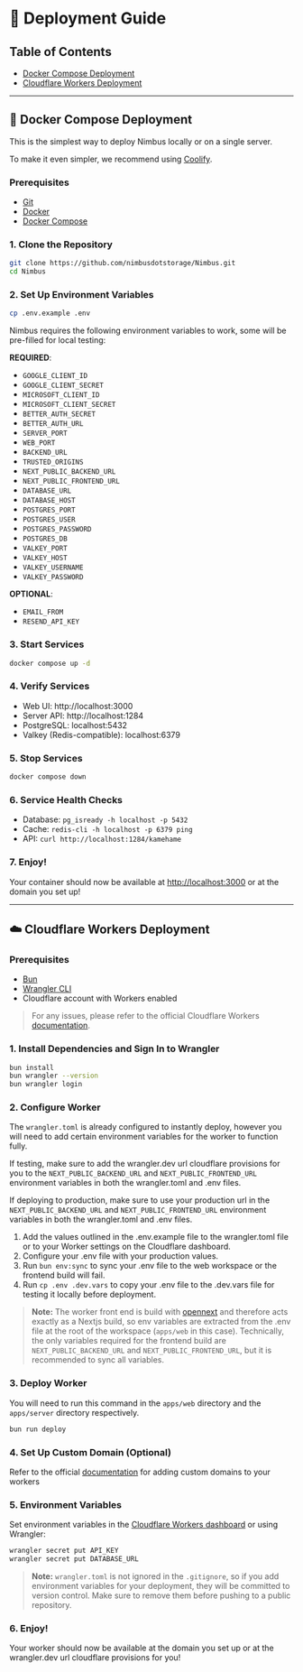 # 🚀 Deployment Guide

## Table of Contents

- [Docker Compose Deployment](#docker-compose-deployment)
- [Cloudflare Workers Deployment](#cloudflare-workers-deployment)

---

## 🐳 Docker Compose Deployment

This is the simplest way to deploy Nimbus locally or on a single server.

To make it even simpler, we recommend using [Coolify](https://coolify.io/).

### Prerequisites

- [Git](https://git-scm.com/downloads)
- [Docker](https://www.docker.com/get-started)
- [Docker Compose](https://docs.docker.com/compose/install/)

### 1. Clone the Repository

```bash
git clone https://github.com/nimbusdotstorage/Nimbus.git
cd Nimbus
```

### 2. Set Up Environment Variables

```bash
cp .env.example .env

```

Nimbus requires the following environment variables to work, some will be pre-filled for local testing:

**REQUIRED**:

- `GOOGLE_CLIENT_ID`
- `GOOGLE_CLIENT_SECRET`
- `MICROSOFT_CLIENT_ID`
- `MICROSOFT_CLIENT_SECRET`
- `BETTER_AUTH_SECRET`
- `BETTER_AUTH_URL`
- `SERVER_PORT`
- `WEB_PORT`
- `BACKEND_URL`
- `TRUSTED_ORIGINS`
- `NEXT_PUBLIC_BACKEND_URL`
- `NEXT_PUBLIC_FRONTEND_URL`
- `DATABASE_URL`
- `DATABASE_HOST`
- `POSTGRES_PORT`
- `POSTGRES_USER`
- `POSTGRES_PASSWORD`
- `POSTGRES_DB`
- `VALKEY_PORT`
- `VALKEY_HOST`
- `VALKEY_USERNAME`
- `VALKEY_PASSWORD`

**OPTIONAL**:

- `EMAIL_FROM`
- `RESEND_API_KEY`

### 3. Start Services

```bash
docker compose up -d
```

### 4. Verify Services

- Web UI: http://localhost:3000
- Server API: http://localhost:1284
- PostgreSQL: localhost:5432
- Valkey (Redis-compatible): localhost:6379

### 5. Stop Services

```bash
docker compose down
```

### 6. Service Health Checks

- Database: `pg_isready -h localhost -p 5432`
- Cache: `redis-cli -h localhost -p 6379 ping`
- API: `curl http://localhost:1284/kamehame`

### 7. Enjoy!

Your container should now be available at [http://localhost:3000](http://localhost:3000) or at the domain you set up!

---

## ☁️ Cloudflare Workers Deployment

### Prerequisites

- [Bun](https://bun.sh/)
- [Wrangler CLI](https://developers.cloudflare.com/workers/wrangler/install-and-update/)
- Cloudflare account with Workers enabled

> For any issues, please refer to the official Cloudflare Workers
> [documentation](https://developers.cloudflare.com/workers/).

### 1. Install Dependencies and Sign In to Wrangler

```bash
bun install
bun wrangler --version
bun wrangler login
```

### 2. Configure Worker

The `wrangler.toml` is already configured to instantly deploy, however you will need to add certain environment
variables for the worker to function fully.

If testing, make sure to add the wrangler.dev url cloudflare provisions for you to the `NEXT_PUBLIC_BACKEND_URL` and
`NEXT_PUBLIC_FRONTEND_URL` environment variables in both the wrangler.toml and .env files.

If deploying to production, make sure to use your production url in the `NEXT_PUBLIC_BACKEND_URL` and
`NEXT_PUBLIC_FRONTEND_URL` environment variables in both the wrangler.toml and .env files.

1. Add the values outlined in the .env.example file to the wrangler.toml file or to your Worker settings on the
   Cloudflare dashboard.
2. Configure your .env file with your production values.
3. Run `bun env:sync` to sync your .env file to the web workspace or the frontend build will fail.
4. Run `cp .env .dev.vars` to copy your .env file to the .dev.vars file for testing it locally before deployment.

> **Note:** The worker front end is build with [opennext](https://opennext.js.org/) and therefore acts exactly as a
> Nextjs build, so env variables are extracted from the .env file at the root of the workspace (`apps/web` in this
> case). Technically, the only variables required for the frontend build are `NEXT_PUBLIC_BACKEND_URL` and
> `NEXT_PUBLIC_FRONTEND_URL`, but it is recommended to sync all variables.

### 3. Deploy Worker

You will need to run this command in the `apps/web` directory and the `apps/server` directory respectively.

```bash
bun run deploy
```

### 4. Set Up Custom Domain (Optional)

Refer to the official [documentation](https://developers.cloudflare.com/workers/configuration/routing/custom-domains/)
for adding custom domains to your workers

### 5. Environment Variables

Set environment variables in the
[Cloudflare Workers dashboard](https://developers.cloudflare.com/workers/configuration/environment-variables/) or using
Wrangler:

```bash
wrangler secret put API_KEY
wrangler secret put DATABASE_URL
```

> **Note:** `wrangler.toml` is not ignored in the `.gitignore`, so if you add environment variables for your deployment,
> they will be committed to version control. Make sure to remove them before pushing to a public repository.

### 6. Enjoy!

Your worker should now be available at the domain you set up or at the wrangler.dev url cloudflare provisions for you!
